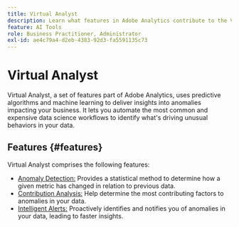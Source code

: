```yaml
---
title: Virtual Analyst
description: Learn what features in Adobe Analytics contribute to the Virtual Analyst.
feature: AI Tools
role: Business Practitioner, Administrator
exl-id: ae4c79a4-d2eb-4383-92d3-fa5591135c73
---
```

# Virtual Analyst

Virtual Analyst, a set of features part of Adobe Analytics, uses predictive algorithms and machine learning to deliver insights into anomalies impacting your business. It lets you automate the most common and expensive data science workflows to identify what's driving unusual behaviors in your data.

## Features {#features}

Virtual Analyst comprises the following features:

* [Anomaly Detection:](c-anomaly-detection/anomaly-detection.md) Provides a statistical method to determine how a given metric has changed in relation to previous data.
* [Contribution Analysis:](contribution-analysis/run-contribution-analysis.md) Help determine the most contributing factors to anomalies in your data.
* [Intelligent Alerts:](../c-intelligent-alerts/intellligent-alerts.md) Proactively identifies and notifies you of anomalies in your data, leading to faster insights.
